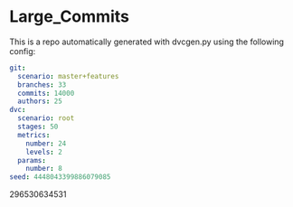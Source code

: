 
Large_Commits
===

This is a repo automatically generated with dvcgen.py using the following config:

```yaml
git:
  scenario: master+features
  branches: 33
  commits: 14000
  authors: 25
dvc:
  scenario: root
  stages: 50
  metrics:
    number: 24
    levels: 2
  params:
    number: 8
seed: 4448043399886079085
```

296530634531